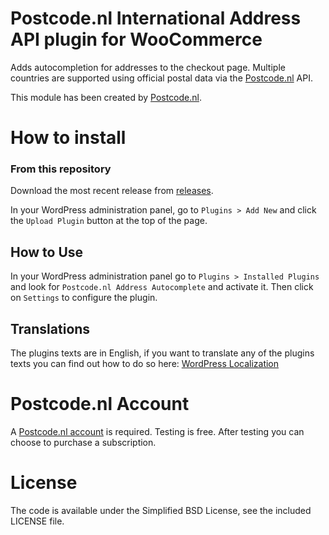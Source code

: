Postcode.nl International Address API plugin for WooCommerce
=============

Adds autocompletion for addresses to the checkout page. Multiple countries are supported using official postal data via the [Postcode.nl](https://postcode.nl) API.

This module has been created by [Postcode.nl](https://postcode.nl).


How to install
=============

### From this repository

Download the most recent release from [releases](https://github.com/postcode-nl/PostcodeNl_Api_WooCommerce/releases).

In your WordPress administration panel, go to `Plugins > Add New` and click the `Upload Plugin` button at the top of the page.

## How to Use

In your WordPress administration panel go to `Plugins > Installed Plugins` and look for `Postcode.nl Address Autocomplete` and activate it. Then click on `Settings` to configure the plugin.

## Translations

The plugins texts are in English, if you want to translate any of the plugins texts you can find out how to do so here:
[WordPress Localization](https://developer.wordpress.org/plugins/internationalization/localization/)

Postcode.nl Account
=============

A [Postcode.nl account](https://www.postcode.nl/en/services/adresdata/producten-overzicht) is required.
Testing is free. After testing you can choose to purchase a subscription. 


License
=============

The code is available under the Simplified BSD License, see the included LICENSE file.
